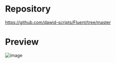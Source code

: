 # Repository
https://github.com/dawid-scripts/Fluent/tree/master
# Preview
![image](https://github.com/user-attachments/assets/a22327a7-52d5-44b4-a3ad-944da9453fe1)

